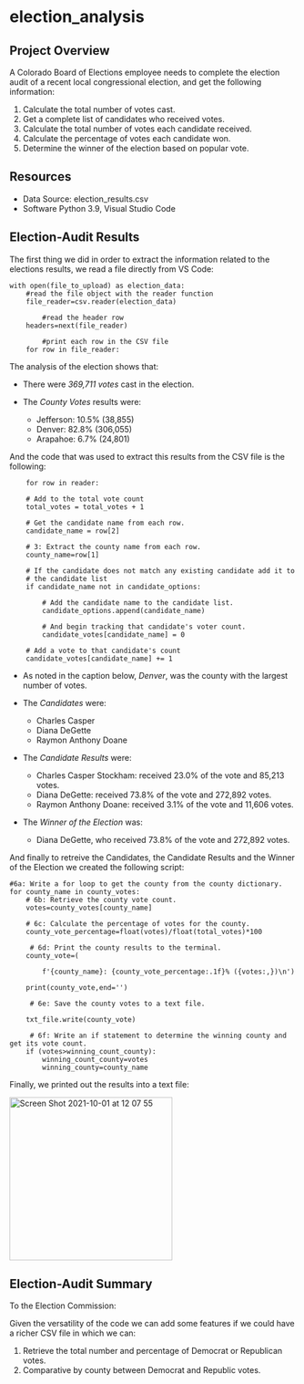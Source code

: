 # election_analysis

## Project Overview
A Colorado Board of Elections employee needs to complete the election audit of a recent local congressional election, and get the following information:

1. Calculate the total number of votes cast.
2. Get a complete list of candidates who received votes.
3. Calculate the total number of votes each candidate received.
4. Calculate the percentage of votes each candidate won.
5. Determine the winner of the election based on popular vote.

## Resources
- Data Source: election_results.csv
- Software Python 3.9, Visual Studio Code 

## Election-Audit Results

The first thing we did in order to extract the information related to the elections results, we read a file directly from VS Code:

    with open(file_to_upload) as election_data:
        #read the file object with the reader function
        file_reader=csv.reader(election_data)

            #read the header row
        headers=next(file_reader)

            #print each row in the CSV file    
        for row in file_reader:

The analysis of the election shows that:

- There were *369,711 votes* cast in the election.

- The *County Votes* results were:
  - Jefferson: 10.5% (38,855)
  - Denver: 82.8% (306,055)
  - Arapahoe: 6.7% (24,801)

And the code that was used to extract this results from the CSV file is the following:
    
        for row in reader:

        # Add to the total vote count
        total_votes = total_votes + 1

        # Get the candidate name from each row.
        candidate_name = row[2]

        # 3: Extract the county name from each row.
        county_name=row[1]

        # If the candidate does not match any existing candidate add it to
        # the candidate list
        if candidate_name not in candidate_options:

            # Add the candidate name to the candidate list.
            candidate_options.append(candidate_name)

            # And begin tracking that candidate's voter count.
            candidate_votes[candidate_name] = 0

        # Add a vote to that candidate's count
        candidate_votes[candidate_name] += 1

- As noted in the caption below, *Denver*, was the county with the largest number of votes.
 
- The *Candidates* were:
  - Charles Casper
  - Diana DeGette
  - Raymon Anthony Doane
  
- The *Candidate Results* were:
  - Charles Casper Stockham: received 23.0% of the vote and 85,213 votes.
  - Diana DeGette: received 73.8% of the vote and 272,892 votes.
  - Raymon Anthony Doane: received 3.1% of the vote and 11,606 votes.
  
- The *Winner of the Election* was:
  - Diana DeGette, who received 73.8% of the vote and 272,892 votes.

And finally to retreive the Candidates, the Candidate Results and the Winner of the Election we created the following script:

    #6a: Write a for loop to get the county from the county dictionary.
    for county_name in county_votes:
        # 6b: Retrieve the county vote count.
        votes=county_votes[county_name]

        # 6c: Calculate the percentage of votes for the county.
        county_vote_percentage=float(votes)/float(total_votes)*100

         # 6d: Print the county results to the terminal.
        county_vote=(

            f'{county_name}: {county_vote_percentage:.1f}% ({votes:,})\n')

        print(county_vote,end='')

         # 6e: Save the county votes to a text file.

        txt_file.write(county_vote)

         # 6f: Write an if statement to determine the winning county and get its vote count.
        if (votes>winning_count_county):
            winning_count_county=votes
            winning_county=county_name
            
 Finally, we printed out the results into a text file:

<img width="286" alt="Screen Shot 2021-10-01 at 12 07 55" src="https://user-images.githubusercontent.com/78564912/135660438-7d55dbfd-3f2f-4799-8986-5074b90a89cf.png">

## Election-Audit Summary

To the Election Commission:

Given the versatility of the code we can add some features if we could have a richer CSV file in which we can:

1. Retrieve the total number and percentage of Democrat or Republican votes.
2. Comparative by county between Democrat and Republic votes.
